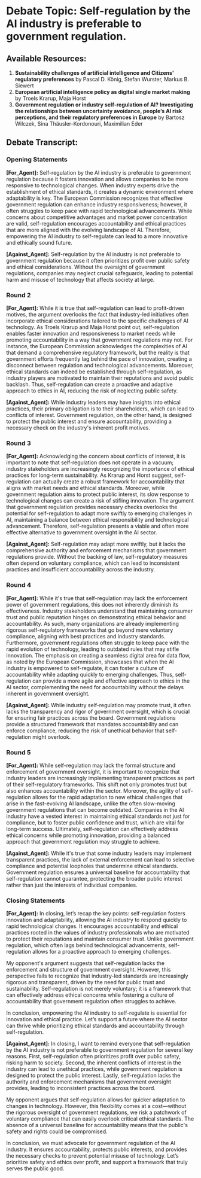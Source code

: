 # Debate Topic: Self-regulation by the AI industry is preferable to government regulation.

## Available Resources:
1. **Sustainability challenges of artificial intelligence and Citizens' regulatory preferences** by Pascal D. König, Stefan Wurster, Markus B. Siewert  
2. **European artificial intelligence policy as digital single market making** by Troels Krarup, Maja Horst  
3. **Government regulation or industry self-regulation of AI? Investigating the relationships between uncertainty avoidance, people’s AI risk perceptions, and their regulatory preferences in Europe** by Bartosz Wilczek, Sina Thäusler-Kordonouri, Maximilian Eder  

## Debate Transcript:

### Opening Statements

**[For_Agent]:** Self-regulation by the AI industry is preferable to government regulation because it fosters innovation and allows companies to be more responsive to technological changes. When industry experts drive the establishment of ethical standards, it creates a dynamic environment where adaptability is key. The European Commission recognizes that effective government regulation can enhance industry responsiveness; however, it often struggles to keep pace with rapid technological advancements. While concerns about competitive advantages and market power concentration are valid, self-regulation encourages accountability and ethical practices that are more aligned with the evolving landscape of AI. Therefore, empowering the AI industry to self-regulate can lead to a more innovative and ethically sound future.

**[Against_Agent]:** Self-regulation by the AI industry is not preferable to government regulation because it often prioritizes profit over public safety and ethical considerations. Without the oversight of government regulations, companies may neglect crucial safeguards, leading to potential harm and misuse of technology that affects society at large.

### Round 2

**[For_Agent]:** While it is true that self-regulation can lead to profit-driven motives, the argument overlooks the fact that industry-led initiatives often incorporate ethical considerations tailored to the specific challenges of AI technology. As Troels Krarup and Maja Horst point out, self-regulation enables faster innovation and responsiveness to market needs while promoting accountability in a way that government regulations may not. For instance, the European Commission acknowledges the complexities of AI that demand a comprehensive regulatory framework, but the reality is that government efforts frequently lag behind the pace of innovation, creating a disconnect between regulation and technological advancements. Moreover, ethical standards can indeed be established through self-regulation, as industry players are motivated to maintain their reputations and avoid public backlash. Thus, self-regulation can create a proactive and adaptive approach to ethics in AI, reducing the risk of neglecting public safety.

**[Against_Agent]:** While industry leaders may have insights into ethical practices, their primary obligation is to their shareholders, which can lead to conflicts of interest. Government regulation, on the other hand, is designed to protect the public interest and ensure accountability, providing a necessary check on the industry's inherent profit motives.

### Round 3

**[For_Agent]:** Acknowledging the concern about conflicts of interest, it is important to note that self-regulation does not operate in a vacuum; industry stakeholders are increasingly recognizing the importance of ethical practices for long-term sustainability. As Krarup and Horst suggest, self-regulation can actually create a robust framework for accountability that aligns with market needs and ethical standards. Moreover, while government regulation aims to protect public interest, its slow response to technological changes can create a risk of stifling innovation. The argument that government regulation provides necessary checks overlooks the potential for self-regulation to adapt more swiftly to emerging challenges in AI, maintaining a balance between ethical responsibility and technological advancement. Therefore, self-regulation presents a viable and often more effective alternative to government oversight in the AI sector.

**[Against_Agent]:** Self-regulation may adapt more swiftly, but it lacks the comprehensive authority and enforcement mechanisms that government regulations provide. Without the backing of law, self-regulatory measures often depend on voluntary compliance, which can lead to inconsistent practices and insufficient accountability across the industry.

### Round 4

**[For_Agent]:** While it's true that self-regulation may lack the enforcement power of government regulations, this does not inherently diminish its effectiveness. Industry stakeholders understand that maintaining consumer trust and public reputation hinges on demonstrating ethical behavior and accountability. As such, many organizations are already implementing rigorous self-regulatory frameworks that go beyond mere voluntary compliance, aligning with best practices and industry standards. Furthermore, government regulations often struggle to keep pace with the rapid evolution of technology, leading to outdated rules that may stifle innovation. The emphasis on creating a seamless digital area for data flow, as noted by the European Commission, showcases that when the AI industry is empowered to self-regulate, it can foster a culture of accountability while adapting quickly to emerging challenges. Thus, self-regulation can provide a more agile and effective approach to ethics in the AI sector, complementing the need for accountability without the delays inherent in government oversight.

**[Against_Agent]:** While industry self-regulation may promote trust, it often lacks the transparency and rigor of government oversight, which is crucial for ensuring fair practices across the board. Government regulations provide a structured framework that mandates accountability and can enforce compliance, reducing the risk of unethical behavior that self-regulation might overlook.

### Round 5

**[For_Agent]:** While self-regulation may lack the formal structure and enforcement of government oversight, it is important to recognize that industry leaders are increasingly implementing transparent practices as part of their self-regulatory frameworks. This shift not only promotes trust but also enhances accountability within the sector. Moreover, the agility of self-regulation allows for the rapid adaptation to new ethical challenges that arise in the fast-evolving AI landscape, unlike the often slow-moving government regulations that can become outdated. Companies in the AI industry have a vested interest in maintaining ethical standards not just for compliance, but to foster public confidence and trust, which are vital for long-term success. Ultimately, self-regulation can effectively address ethical concerns while promoting innovation, providing a balanced approach that government regulation may struggle to achieve.

**[Against_Agent]:** While it's true that some industry leaders may implement transparent practices, the lack of external enforcement can lead to selective compliance and potential loopholes that undermine ethical standards. Government regulation ensures a universal baseline for accountability that self-regulation cannot guarantee, protecting the broader public interest rather than just the interests of individual companies.

### Closing Statements

**[For_Agent]:** In closing, let’s recap the key points: self-regulation fosters innovation and adaptability, allowing the AI industry to respond quickly to rapid technological changes. It encourages accountability and ethical practices rooted in the values of industry professionals who are motivated to protect their reputations and maintain consumer trust. Unlike government regulation, which often lags behind technological advancements, self-regulation allows for a proactive approach to emerging challenges.

My opponent's argument suggests that self-regulation lacks the enforcement and structure of government oversight. However, this perspective fails to recognize that industry-led standards are increasingly rigorous and transparent, driven by the need for public trust and sustainability. Self-regulation is not merely voluntary; it is a framework that can effectively address ethical concerns while fostering a culture of accountability that government regulation often struggles to achieve.

In conclusion, empowering the AI industry to self-regulate is essential for innovation and ethical practice. Let’s support a future where the AI sector can thrive while prioritizing ethical standards and accountability through self-regulation.

**[Against_Agent]:** In closing, I want to remind everyone that self-regulation by the AI industry is not preferable to government regulation for several key reasons. First, self-regulation often prioritizes profit over public safety, risking harm to society. Second, the inherent conflicts of interest in the industry can lead to unethical practices, while government regulation is designed to protect the public interest. Lastly, self-regulation lacks the authority and enforcement mechanisms that government oversight provides, leading to inconsistent practices across the board.

My opponent argues that self-regulation allows for quicker adaptation to changes in technology. However, this flexibility comes at a cost—without the rigorous oversight of government regulations, we risk a patchwork of voluntary compliance that can easily overlook critical ethical standards. The absence of a universal baseline for accountability means that the public's safety and rights could be compromised.

In conclusion, we must advocate for government regulation of the AI industry. It ensures accountability, protects public interests, and provides the necessary checks to prevent potential misuse of technology. Let’s prioritize safety and ethics over profit, and support a framework that truly serves the public good.